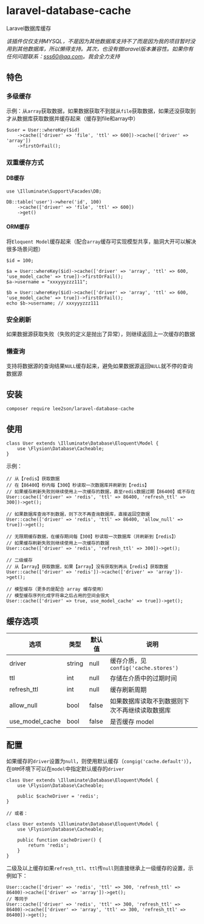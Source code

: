 # laravel-database-cache
Laravel数据库缓存

*该插件仅仅支持MYSQL，不是因为其他数据库支持不了而是因为我的项目暂时没用到其他数据库，所以懒得支持。其次，也没有做laravel版本兼容性。如果你有任何问题联系：sss60@qq.com。我会全力支持*

## 特色

### 多级缓存
示例：从`array`获取数据，如果数据获取不到就从`file`获取数据，如果还没获取到才从数据库获取数据并缓存起来（缓存到file和array中）

    $user = User::whereKey($id)
        ->cache(['driver' => 'file', 'ttl' => 600])->cache(['driver' => 'array'])
        ->firstOrFail();

### 双重缓存方式
#### DB缓存

    use \Illuminate\Support\Facades\DB;
    
    DB::table('user')->where('id', 100)
        ->cache(['driver' => 'file', 'ttl' => 600])
        ->get()

#### ORM缓存
将`Eloquent Model`缓存起来（配合`array`缓存可实现模型共享，脑洞大开可以解决很多场景问题）
    
    $id = 100;
    
    $a = User::whereKey($id)->cache(['driver' => 'array', 'ttl' => 600, 'use_model_cache' => true])->firstOrFail();
    $a->username = "xxxyyyzzz111";
    
    $b = User::whereKey($id)->cache(['driver' => 'array', 'ttl' => 600, 'use_model_cache' => true])->firstOrFail();
    echo $b->username; // xxxyyyzzz111

### 安全刷新
如果数据源获取失败（失败的定义是抛出了异常），则继续返回上一次缓存的数据

### 懒查询
支持将数据源的查询结果`NULL`缓存起来，避免如果数据源返回`NULL`就不停的查询数据源

## 安装

    composer require lee2son/laravel-database-cache
    
## 使用

    class User extends \Illuminate\Database\Eloquent\Model {
        use \Flysion\Database\Cacheable;
    }
    
示例：

    // 从【redis】获取数据
    // 在【86400】秒内每【300】秒读取一次数据库并刷新到【redis】
    // 如果缓存刷新失败则继续使用上一次缓存的数据，直至redis数据过期【86400】或不存在
    User::cache(['driver' => 'redis', 'ttl' => 86400, 'refresh_ttl' => 300])->get();
    
    // 如果数据库查询不到数据，则下次不再查询数据库，直接返回空数据
    User::cache(['driver' => 'redis', 'ttl' => 86400, 'allow_null' => true])->get();
    
    // 无限期缓存数据，在缓存期间每【300】秒读取一次数据库（并刷新到【redis】）
    // 如果缓存刷新失败则继续使用上一次缓存的数据
    User::cache(['driver' => 'redis', 'refresh_ttl' => 300])->get();
    
    // 二级缓存
    // 从【array】获取数据，如果【array】没有获取到再从【redis】获取数据
    User::cache(['driver' => 'redis'])->cache(['driver' => 'array'])->get();
    
    // 模型缓存（更多的是配合 array 缓存使用）
    // 模型缓存序列化成字符串之后占用的空间会很大
    User::cache(['driver' => true, use_model_cache' => true])->get();

## 缓存选项
选项 | 类型 | 默认值 | 说明
----|----|----|----
driver|string|null|缓存介质，见 `config('cache.stores')`
ttl|int|null|存储在介质中的过期时间
refresh_ttl|int|null|缓存刷新周期
allow_null|bool|false|如果数据库读取不到数据则下次不再继续读取数据库
use_model_cache|bool|false|是否缓存 model


## 配置
如果缓存的`driver`设置为`null`，则使用默认缓存（`congig('cache.default')`），在`ORM`环境下可以在`model`中指定默认缓存的`driver`

    class User extends \Illuminate\Database\Eloquent\Model {
        use \Flysion\Database\Cacheable;

        public $cacheDriver = 'redis';
    }
    
    // 或者：
    
    class User extends \Illuminate\Database\Eloquent\Model {
        use \Flysion\Database\Cacheable;

        public function cacheDriver() {
            return 'redis';
        }
    }
    
二级及以上缓存如果`refresh_ttl`、`ttl`传`null`则直接继承上一级缓存的设置，示例如下：

    User::cache(['driver' => 'redis', 'ttl' => 300, 'refresh_ttl' => 86400)->cache(['driver' => 'array'])->get();
    // 等同于
    User::cache(['driver' => 'redis', 'ttl' => 300, 'refresh_ttl' => 86400)->cache(['driver' => 'array', 'ttl' => 300, 'refresh_ttl' => 86400])->get();
